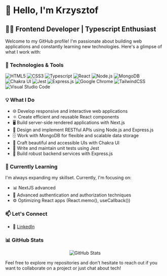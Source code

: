 # 👋 Hello, I'm Krzysztof

## 👨‍💻 Frontend Developer | Typescript Enthusiast

Welcome to my GitHub profile! I'm passionate about building web applications and constantly learning new technologies. Here's a glimpse of what I work with:

### 🚀 Technologies & Tools

<div align="left">
  <img src="https://img.shields.io/badge/-HTML5-E34F26?style=for-the-badge&logo=html5&logoColor=white" alt="HTML5" />
  <img src="https://img.shields.io/badge/-CSS3-1572B6?style=for-the-badge&logo=css3" alt="CSS3" />
  <img src="https://img.shields.io/badge/typescript-%23007ACC.svg?style=for-the-badge&logo=typescript&logoColor=white" alt="Typescript" />
  <img src="https://img.shields.io/badge/-React-61DAFB?style=for-the-badge&logo=react&logoColor=black" alt="React" />
<!--   <img src="https://img.shields.io/badge/-Next.js-000000?style=for-the-badge&logo=next.js" alt="Next.js" /> -->
  <img src="https://img.shields.io/badge/-Node.js-339933?style=for-the-badge&logo=node.js&logoColor=white" alt="Node.js" />
  <img src="https://img.shields.io/badge/-MongoDB-47A248?style=for-the-badge&logo=mongodb&logoColor=white" alt="MongoDB" />
  <img src="https://img.shields.io/badge/-Chakra%20UI-319795?style=for-the-badge&logo=chakra-ui&logoColor=white" alt="Chakra UI" />
  <img src="https://img.shields.io/badge/-Jest-C21325?style=for-the-badge&logo=jest&logoColor=white" alt="Jest" />
  <img src="https://img.shields.io/badge/-Express.js-000000?style=for-the-badge&logo=express&logoColor=white" alt="Express.js" />
  <img src="https://img.shields.io/badge/Google%20Chrome-4285F4?style=for-the-badge&logo=GoogleChrome&logoColor=white" alt="Google Chrome" />
  <img src="https://img.shields.io/badge/tailwindcss-%2338B2AC.svg?style=for-the-badge&logo=tailwind-css&logoColor=white" alt="TailwindCSS" />
  <img src="https://img.shields.io/badge/Visual%20Studio%20Code-0078d7.svg?style=for-the-badge&logo=visual-studio-code&logoColor=white" alt="Visual Studio Code" />

</div>

### 💡 What I Do

- 🌐 Develop responsive and interactive web applications
- ⚛️ Create efficient and reusable React components
- 🖥️ Build server-side rendered applications with Next.js
- 🚀 Design and implement RESTful APIs using Node.js and Express.js
- 🗄️ Work with MongoDB for flexible and scalable data storage
- 🎨 Craft beautiful and accessible UIs with Chakra UI
- 🧪 Write and maintain unit tests using Jest
- 🔧 Build robust backend services with Express.js

### 🌱 Currently Learning

I'm always expanding my skillset. Currently, I'm focusing on:

- 📊 NextJS advanced
- 🔐 Advanced authentication and authorization techniques
- ⚙️ Optimizing React apps (React.memo(), useCallback())

### 📫 Let's Connect

- 💼 [LinkedIn](https://www.linkedin.com/in/krzysztof-palpuchowski-711680216/)


### 📊 GitHub Stats

<div align="center">
  <img src="https://github-readme-stats.vercel.app/api?username=Soberek&show_icons=true&theme=radical" alt="GitHub Stats" />
</div>

Feel free to explore my repositories and don't hesitate to reach out if you want to collaborate on a project or just chat about tech!
